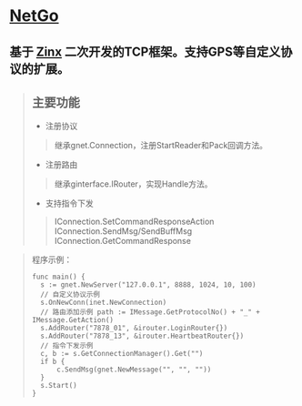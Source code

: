 # [NetGo](https://github.com/dcs4y/NetGo)

## 基于 [Zinx](https://github.com/aceld/zinx "Zinx主页") 二次开发的TCP框架。支持GPS等自定义协议的扩展。

> ## 主要功能
>- 注册协议
>> 继承gnet.Connection，注册StartReader和Pack回调方法。
>- 注册路由
>> 继承ginterface.IRouter，实现Handle方法。
>- 支持指令下发
>> IConnection.SetCommandResponseAction
>> IConnection.SendMsg/SendBuffMsg
>> IConnection.GetCommandResponse

> 程序示例：
> ```
> func main() {
> 	s := gnet.NewServer("127.0.0.1", 8888, 1024, 10, 100)
> 	// 自定义协议示例
> 	s.OnNewConn(inet.NewConnection)
> 	// 路由添加示例 path := IMessage.GetProtocolNo() + "_" + IMessage.GetAction()
> 	s.AddRouter("7878_01", &irouter.LoginRouter{})
> 	s.AddRouter("7878_13", &irouter.HeartbeatRouter{})
> 	// 指令下发示例
> 	c, b := s.GetConnectionManager().Get("")
> 	if b {
> 		c.SendMsg(gnet.NewMessage("", "", ""))
> 	}
> 	s.Start()
> }
> ```